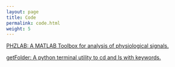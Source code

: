 ```yaml
---
layout: page
title: Code
permalink: code.html
weight: 5
---
```


[PHZLAB: A MATLAB Toolbox for analysis of physiological signals.](https://github.com/gabenespoli/phzlab)

[getFolder: A python terminal utility to cd and ls with keywords.](https://github.com/gabenespoli/getFolder)
